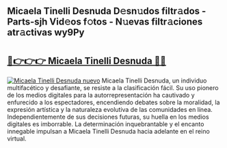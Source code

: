 ## Micaela Tinelli Desnuda D𝚎sn𝚞dos filtr𝚊dos - Parts-sjh Vid𝚎os f𝚘tos - N𝚞evas filtr𝚊ciones atr𝚊ctivas wy9Py

# <h2><a href="http://mb4tqp.tromn.icu/?c=Micaela+Tinelli+Desnuda">🔗👉👉👉 Micaela Tinelli Desnuda 🔗🔗</a></h2>

[![Micaela Tinelli Desnuda nuevo](https://i.imgur.com/pEAQMta.gif)](http://mb4tqp.tromn.icu/?c=Micaela+Tinelli+Desnuda)
Micaela Tinelli Desnuda, un individuo multifacético y desafiante, se resiste a la clasificación fácil. Su uso pionero de los medios digitales para la autorrepresentación ha cautivado y enfurecido a los espectadores, encendiendo debates sobre la moralidad, la expresión artística y la naturaleza evolutiva de las comunidades en línea. Independientemente de sus decisiones futuras, su huella en los medios digitales es imborrable. La determinación inquebrantable y el encanto innegable impulsan a Micaela Tinelli Desnuda hacia adelante en el reino virtual.

